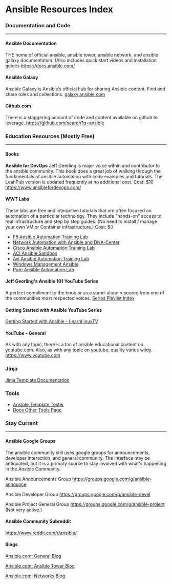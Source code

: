 # **Ansible Resources Index**



### Documentation and Code

------



#### **Ansible Documentation**

THE home of official ansible, ansible tower, ansible network, and ansible galaxy documentation.  (Also includes quick start videos and installation guides https://docs.ansible.com/



#### **Ansible Galaxy**

Ansible Galaxy is Ansible’s official hub for sharing Ansible content.  Find and share roles and collections. [galaxy.ansible.com](https://galaxy.ansible.com/home)



#### **Github.com**

There is a staggering amount of code and content available on github to leverage. https://github.com/search?q=ansible



### Education Resources (Mostly Free)

------



#### Books
**Ansible for DevOps**
Jeff Geerling is major voice within and contributor to the ansible community.  This book does a great job of walking through the fundamentals of ansible automation with code examples and tutorials.  The LeanPub version is updated frequently at no additional cost.  Cost: $10 https://www.ansiblefordevops.com/



#### **WWT Labs**

These labs are free and interactive tutorials that are often focused on automation of a particular technology.  They include "hands-on" access to real infrastructure and step by step guides.  (No need to install / manage your own VM or Container infrastructure.)  Cost: $0

- [F5 Ansible Automation Training Lab](https://www.wwt.com/lab/f5-ansible-automation-training-lab)
- [Network Automation with Ansible and DNA-Center](https://www.wwt.com/lab/network-automation-with-ansible-dna-center)
- [Cisco Ansible Automation Training Lab](https://www.wwt.com/lab/cisco-ansible-automation-training-lab)
- [ACI Ansible Sandbox](https://www.wwt.com/lab/aci-ansible-sandbox)
- [Avi Ansible Automation Training Lab](https://www.wwt.com/lab/avi-ansible-automation-training-lab)
- [Windows Management Ansible](https://www.wwt.com/lab/windows-management-ansible)
- [Pure Ansible Automation Lab](https://www.wwt.com/lab/pure-ansible-automation-lab)



#### **Jeff Geerling's Ansible 101 YouTube Series**

A perfect compliment to the book or as a stand-alone resource from one of the communities most respected voices. [Series Playlist Index](https://www.youtube.com/playlist?list=PL2_OBreMn7FqZkvMYt6ATmgC0KAGGJNAN)

#### Getting Started with Ansible YouTube Series
[Getting Started with Ansible - LearnLinuxTV](https://www.youtube.com/playlist?list=PLT98CRl2KxKEUHie1m24-wkyHpEsa4Y70)


#### YouTube - General

As with any topic, there is a ton of ansible educational content on youtube.com.   Also, as with any topic on youtube, quality varies wildy. https://www.youtube.com


### Jinja
[Jinja Template Documentation](https://jinja.palletsprojects.com/en/2.11.x/templates/)


### Tools
- [Ansible Template Tester](https://ansible.sivel.net/test/)
- [Docs Other Tools Page](https://docs.ansible.com/ansible/latest/community/other_tools_and_programs.html)


### **Stay Current**

------



#### **Ansible Google Groups**

The ansible community still uses google groups for announcements, developer interaction, and general community.  The interface may be antiquated, but it is a primary source to stay involved with what's happening in the Ansible Community.

Ansible Announcements Group https://groups.google.com/g/ansible-announce

Ansible Developer Group https://groups.google.com/g/ansible-devel

Ansible Project General Group https://groups.google.com/g/ansible-project  (Not very active.)



#### **Ansible Community Subreddit**

https://www.reddit.com/r/ansible/



#### Blogs

[Ansible.com: General Blog](https://www.ansible.com/blog/topic/ansible)

[Ansible.com: Ansible Tower Blog](https://www.ansible.com/blog/topic/ansible-tower)

[Ansible.com: Networks Blog](https://www.ansible.com/blog/topic/networks)





